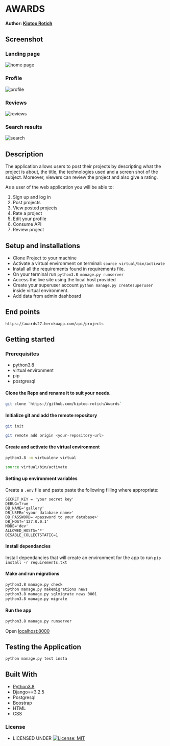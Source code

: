 #  AWARDS

#### Author: [Kiptoo Rotich](https://github.com/kiptoo-rotich)

## Screenshot
### Landing page
![home page](https://user-images.githubusercontent.com/48821300/126333113-d08e945f-921b-4242-acf8-ca82375bc6d1.png)

### Profile
![profile](https://user-images.githubusercontent.com/48821300/126333273-618dfb3e-28e7-48f9-a4b5-ecff4f093836.png)

### Reviews
![reviews](https://user-images.githubusercontent.com/48821300/126333371-97b5957b-c4b2-4d1f-b50a-d5657364df8b.png)

### Search results
![search](https://user-images.githubusercontent.com/48821300/126333460-69166654-932b-47a9-8fc8-f8413c56f655.png)


## Description
The application allows users to post their projects by descripting what the project is about, the title, the technologies used and a screen shot of the subject. Moreover, viewers can review the project and also give a rating.

As a user of the web application you will be able to:

1. Sign up and log in
2. Post projects
3. View posted projects
4. Rate a project
5. Edit your profile
6. Consume API
7. Review project


## Setup and installations
* Clone Project to your machine
* Activate a virtual environment on terminal: `source virtual/bin/activate`
* Install all the requirements found in requirements file.
* On your terminal run `python3.8 manage.py runserver`
* Access the live site using the local host provided
* Create your superuser account `python manage.py createsuperuser` inside virtual environment.
* Add data from admin dashboard

## End points
`https://awards27.herokuapp.com/api/projects`

## Getting started

### Prerequisites
* python3.8
* virtual environment
* pip
* postgresql
  

#### Clone the Repo and rename it to suit your needs.
```bash
git clone `https://github.com/kiptoo-rotich/Awards`
```
#### Initialize git and add the remote repository
```bash
git init
```
```bash
git remote add origin <your-repository-url>
```

#### Create and activate the virtual environment
```bash
python3.8 -m virtualenv virtual
```

```bash
source virtual/bin/activate
```

#### Setting up environment variables
Create a `.env` file and paste paste the following filling where appropriate:
```
SECRET_KEY = 'your secret key'
DEBUG=True
DB_NAME='gallery'
DB_USER='<your database name>'
DB_PASSWORD='<password to your database>'
DB_HOST='127.0.0.1'
MODE='dev'
ALLOWED_HOSTS='*'
DISABLE_COLLECTSTATIC=1
```

#### Install dependancies
Install dependancies that will create an environment for the app to run
`pip install -r requirements.txt`

#### Make and run migrations
```bash
python3.8 manage.py check
python manage.py makemigrations news
python3.8 manage.py sqlmigrate news 0001
python3.8 manage.py migrate
```

#### Run the app
```bash
python3.8 manage.py runserver
```
Open [localhost:8000](http://127.0.0.1:8000/)



## Testing the Application
`python manage.py test insta`
        
## Built With

* [Python3.8](https://docs.python.org/3/)
* Django==3.2.5
* Postgresql 
* Boostrap
* HTML
* CSS


### License

* LICENSED UNDER  [![License: MIT](https://img.shields.io/badge/License-MIT-yellow.svg)](license)
